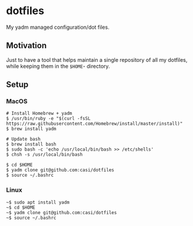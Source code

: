 # dotfiles

My yadm managed configuration/dot files.

## Motivation
Just to have a tool that helps maintain a single repository of all my dotfiles, while keeping them in the `$HOME`- directory.

## Setup

### MacOS
```
# Install Homebrew + yadm
$ /usr/bin/ruby -e "$(curl -fsSL https://raw.githubusercontent.com/Homebrew/install/master/install)"
$ brew install yadm

# Update bash
$ brew install bash
$ sudo bash -c 'echo /usr/local/bin/bash >> /etc/shells'
$ chsh -s /usr/local/bin/bash

$ cd $HOME
$ yadm clone git@github.com:casi/dotfiles
$ source ~/.bashrc
```

### Linux
```
~$ sudo apt install yadm
~$ cd $HOME
~$ yadm clone git@github.com:casi/dotfiles
~$ source ~/.bashrc
```
